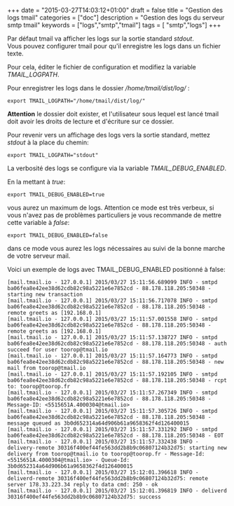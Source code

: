 +++
date = "2015-03-27T14:03:12+01:00"
draft = false
title = "Gestion des logs tmail"
categories = ["doc"]
description = "Gestion des logs du serveur smtp tmail"
keywords = ["logs","smtp","tmail"]
tags = [ "smtp","logs"]
+++

Par défaut tmail va afficher les logs sur la sortie standard *stdout*.  
Vous pouvez configurer tmail pour qu'il enregistre les logs dans un fichier texte.

<!--more-->

Pour cela, éditer le fichier de configuration et modifiez la variable *TMAIL_LOGPATH*.  

Pour enregistrer les logs dans le dossier */home/tmail/dist/log/* : 

	export TMAIL_LOGPATH="/home/tmail/dist/log/"

**Attention** le dossier doit exister, et l'utilisateur sous lequel est lancé tmail doit avoir les droits de lecture et d'écriture sur ce dossier.

Pour revenir vers un affichage des logs vers la sortie standard, mettez *stdout* à la place du chemin:

	export TMAIL_LOGPATH="stdout"

La verbosité des logs se configure via la variable *TMAIL_DEBUG_ENABLED*.  

En la mettant à *true*:

	export TMAIL_DEBUG_ENABLED=true

vous aurez un maximum de logs. Attention ce mode est très verbeux, si vous n'avez pas de problèmes particuliers je vous recommande de mettre cette variable à *false*:

	export TMAIL_DEBUG_ENABLED=false

dans ce mode vous aurez les logs nécessaires au suivi de la bonne marche de votre serveur mail.

Voici un exemple de logs avec TMAIL_DEBUG_ENABLED positionné à false:

	[mail.tmail.io - 127.0.0.1] 2015/03/27 15:11:56.689099 INFO - smtpd  ba06fea8e42ee38d62cdb82c98a5221e6e7852cd - 88.178.118.205:50348 - starting new transaction
	[mail.tmail.io - 127.0.0.1] 2015/03/27 15:11:56.717078 INFO - smtpd  ba06fea8e42ee38d62cdb82c98a5221e6e7852cd - 88.178.118.205:50348 - remote greets as [192.168.0.1]
	[mail.tmail.io - 127.0.0.1] 2015/03/27 15:11:57.001558 INFO - smtpd  ba06fea8e42ee38d62cdb82c98a5221e6e7852cd - 88.178.118.205:50348 - remote greets as [192.168.0.1]
	[mail.tmail.io - 127.0.0.1] 2015/03/27 15:11:57.138727 INFO - smtpd  ba06fea8e42ee38d62cdb82c98a5221e6e7852cd - 88.178.118.205:50348 - auth succeed for user toorop@tmail.io
	[mail.tmail.io - 127.0.0.1] 2015/03/27 15:11:57.164773 INFO - smtpd  ba06fea8e42ee38d62cdb82c98a5221e6e7852cd - 88.178.118.205:50348 - new mail from toorop@tmail.io
	[mail.tmail.io - 127.0.0.1] 2015/03/27 15:11:57.192105 INFO - smtpd  ba06fea8e42ee38d62cdb82c98a5221e6e7852cd - 88.178.118.205:50348 - rcpt to: toorop@toorop.fr
	[mail.tmail.io - 127.0.0.1] 2015/03/27 15:11:57.267349 INFO - smtpd  ba06fea8e42ee38d62cdb82c98a5221e6e7852cd - 88.178.118.205:50348 - Message-ID: <5515651A.4000304@tmail.io>
	[mail.tmail.io - 127.0.0.1] 2015/03/27 15:11:57.305726 INFO - smtpd  ba06fea8e42ee38d62cdb82c98a5221e6e7852cd - 88.178.118.205:50348 - message queued as 3b0d652314a64d906b61a9658362f4d126400015
	[mail.tmail.io - 127.0.0.1] 2015/03/27 15:11:57.331292 INFO - smtpd  ba06fea8e42ee38d62cdb82c98a5221e6e7852cd - 88.178.118.205:50348 - EOT
	[mail.tmail.io - 127.0.0.1] 2015/03/27 15:11:57.332438 INFO - delivery-remote 30316f400ef44fe563dd2b8b9c06807124b32d75: starting new delivery from toorop@tmail.io to toorop@toorop.fr - Message-Id: <5515651A.4000304@tmail.io> - Queue-Id: 3b0d652314a64d906b61a9658362f4d126400015
	[mail.tmail.io - 127.0.0.1] 2015/03/27 15:12:01.396618 INFO - deliverd-remote 30316f400ef44fe563dd2b8b9c06807124b32d75: remote server 178.33.223.34 reply to data cmd: 250 - ok
	[mail.tmail.io - 127.0.0.1] 2015/03/27 15:12:01.396819 INFO - deliverd 30316f400ef44fe563dd2b8b9c06807124b32d75: success



